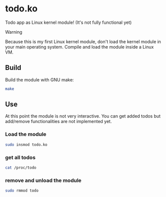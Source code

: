 # todo.ko
Todo app as Linux kernel module! (It's not fully functional yet)

> [!WARNING]
>  Because this is my first Linux kernel module, don't load the kernel module in your main operating system. Compile and load the module inside a Linux VM.

## Build
Build the module with GNU make:
```bash
make
```

## Use
At this point the module is not very interactive. You can get added todos but add/remove functionalities are not implemented yet.

### Load the module
```bash
sudo insmod todo.ko
```

### get all todos
```bash
cat /proc/todo
```

### remove and unload the module
```bash
sudo rmmod todo
```
